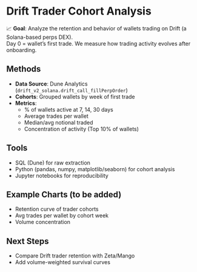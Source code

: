 # Drift Trader Cohort Analysis

📈 **Goal**: Analyze the retention and behavior of wallets trading on Drift (a Solana-based perps DEX).  
Day 0 = wallet’s first trade. We measure how trading activity evolves after onboarding.

## Methods
- **Data Source**: Dune Analytics (`drift_v2_solana.drift_call_fillPerpOrder`)
- **Cohorts**: Grouped wallets by week of first trade
- **Metrics**:
  - % of wallets active at 7, 14, 30 days
  - Average trades per wallet
  - Median/avg notional traded
  - Concentration of activity (Top 10% of wallets)

## Tools
- SQL (Dune) for raw extraction
- Python (pandas, numpy, matplotlib/seaborn) for cohort analysis
- Jupyter notebooks for reproducibility

## Example Charts (to be added)
- Retention curve of trader cohorts
- Avg trades per wallet by cohort week
- Volume concentration

## Next Steps
- Compare Drift trader retention with Zeta/Mango
- Add volume-weighted survival curves

